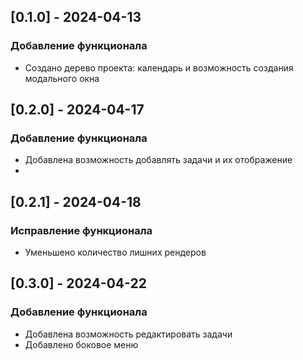 ## [0.1.0] - 2024-04-13
### Добавление функционала
- Создано дерево проекта: календарь и возможность создания
модального окна 

## [0.2.0] - 2024-04-17
### Добавление функционала
- Добавлена возможность добавлять задачи и их отображение 
- 
## [0.2.1] - 2024-04-18
### Исправление функционала
- Уменьшено количество лишних рендеров

## [0.3.0] - 2024-04-22
### Добавление функционала
- Добавлена возможность редактировать задачи
- Добавлено боковое меню